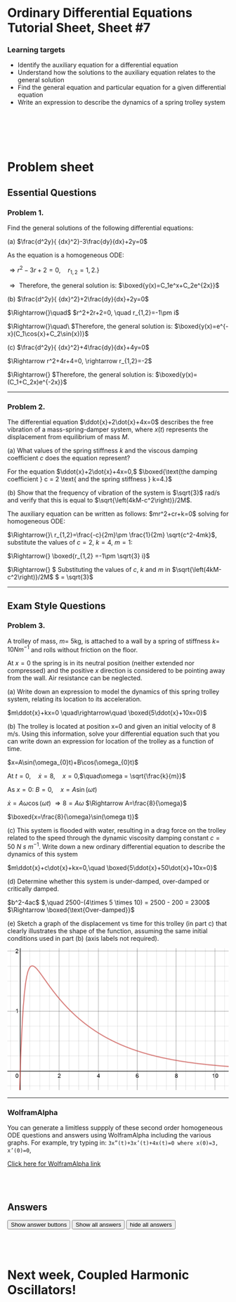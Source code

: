 <script type="text/x-mathjax-config">
  MathJax.Hub.Config({
    tex2jax: {
      inlineMath: [ ['$','$'], ["\\(","\\)"] ],
      processEscapes: true
    }
  });
</script>

<script type="text/javascript" async
  src="https://cdnjs.cloudflare.com/ajax/libs/mathjax/2.7.5/MathJax.js?config=TeX-MML-AM_CHTML">
</script>
<script type="text/javascript" src="tutorialSheetScripts.js"> </script>
<link rel="stylesheet" type="text/css" media="all" href="styles.css">

# Ordinary Differential Equations Tutorial Sheet, Sheet #7

### Learning targets
* Identify the auxiliary equation for a differential equation
* Understand how the solutions to the auxiliary equation relates to the general solution
* Find the general equation and particular equation for a given differential equation
* Write an expression to describe the dynamics of a spring trolley system

<!-- ### Reading
* [section](link#page=x) -->

<br><br><br><br>

# Problem sheet
## Essential Questions
### Problem 1.
Find the general solutions of the following differential equations:

(a) $\frac{d^2y}{ {dx}^2}-3\frac{dy}{dx}+2y=0$
<div class = "answer">
As the equation is a homogeneous ODE:

$\Rightarrow r^2-3r+2=0,\quad r_{1,2}=1, 2$.}

$\Rightarrow{}$ Therefore, the general solution is: $\boxed{y(x)=C_1e^x+C_2e^{2x}}$
</div>

(b) $\frac{d^2y}{ {dx}^2}+2\frac{dy}{dx}+2y=0$
<div class = "answer">
$\Rightarrow{}\quad$
$r^2+2r+2=0, \quad r_{1,2}=-1\pm i$

$\Rightarrow{}\quad\ $Therefore, the general solution is: 
$\boxed{y(x)=e^{-x}(C_1\cos{x}+C_2\sin{x})}$
</div>

(c) $\frac{d^2y}{ {dx}^2}+4\frac{dy}{dx}+4y=0$
<div class = "answer">
$\Rightarrow r^2+4r+4=0, \rightarrow r_{1,2}=-2$

$\Rightarrow{} $Therefore, the general solution is: 
$\boxed{y(x)=(C_1+C_2x)e^{-2x}}$
</div>

-----------------------------------------------------------------------------------

### Problem 2.
The differential equation $\ddot{x}+2\dot{x}+4x=0$ describes the free vibration of a mass-spring-damper system, where $x(t)$ represents the displacement from equilibrium of mass $M$.

(a) What values of the spring stiffness $k$ and the viscous damping coefficient $c$ does the equation represent?
<div class = "answer">For the equation $\ddot{x}+2\dot{x}+4x=0,$ $\boxed{\text{the damping coefficient } c = 2 \text{ and the spring stiffness } k=4.}$</div>

(b) Show that the frequency of vibration of the system is $\sqrt{3}$ rad/s and verify that this is equal to $\sqrt{\left(4kM-c^2\right)}/2M$.
<div class = "answer">The auxiliary equation can be written as follows:
$mr^2+cr+k=0$ solving for homogeneous ODE:

$\Rightarrow{}\ r_{1,2}=\frac{-c}{2m}\pm \frac{1}{2m} \sqrt{c^2-4mk}$,
substitute the values of $c = 2,\ k = 4,\ m = 1:$

$\Rightarrow{} \boxed{r_{1,2} =-1\pm \sqrt{3} i}$

$\Rightarrow{} $
Substituting the values of $c,\ k\ \mathrm{and}\ m$ in $\sqrt{\left(4kM-c^2\right)}/2M$
$ = \sqrt{3}$
</div>

-----------------------------------

## Exam Style Questions
### Problem 3.
A trolley of mass, $m=$ 5kg, is attached to a wall by a spring of stiffness $k=$ $10Nm^{-1}$ and rolls without friction on the floor.

At $x=0$ the spring is in its neutral position (neither extended nor compressed) and the positive $x$ direction is considered to be pointing away from the wall. Air resistance can be neglected.

(a) Write down an expression to model the dynamics of this spring trolley system, relating its location to its acceleration.
<div class = "answer">
$m\ddot{x}+kx=0 \quad\rightarrow\quad \boxed{5\ddot{x}+10x=0}$
</div>


(b) The trolley is located at position x=0 and given an initial velocity of 8 m/s. Using this information, solve your differential equation such that you can write down an expression for location of the trolley as a function of time.
<div class = "answer">
$x=A\sin(\omega_{0}t)+B\cos(\omega_{0}t)$<br>

At $t=0$,$\quad\dot{x}=8$,$\quad x = 0$,$\quad\omega = \sqrt{\frac{k}{m}}$<br>

As $x=0$: $B=0$,$\quad x=A\sin(\omega t)$<br>

$\dot{x}=A\omega \cos(\omega t)$
$\Rightarrow 8=A\omega$
$\Rightarrow A=\frac{8}{\omega}$<br>

$\boxed{x=\frac{8}{\omega}\sin(\omega t)}$
</div>

(c) This system is flooded with water, resulting in a drag force on the trolley related to the speed through the dynamic viscosity damping constant $c=50\ N\ s\ m^{−1}$. Write down a new ordinary differential equation to describe the dynamics of this system
<div class = "answer">$m\ddot{x}+c\dot{x}+kx=0,\quad \boxed{5\ddot{x}+50\dot{x}+10x=0}$</div>

(d) Determine whether this system is under-damped, over-damped or critically damped.
<div class = "answer">$b^2-4ac$ $,\quad 2500-(4\times 5 \times 10) = 2500 - 200 = 2300$
$\Rightarrow \boxed{\text{Over-damped}}$
</div>

(e) Sketch a graph of the displacement vs time for this trolley (in part c) that clearly illustrates the shape of the function, assuming the same initial conditions used in part (b) (axis labels not required).
<div class = "answer">
<img src="07-ode-media/figure1.PNG">
</div>

-----------------------------------------------------------------------------------

### WolframAlpha
You can generate a limitless suppply of these second order homogeneous ODE questions and answers using WolframAlpha including the various graphs. For example, try typing in: 
``` 3x”(t)+3x’(t)+4x(t)=0 where x(0)=3, x’(0)=0 ```,

[Click here for WolframAlpha link](https://www.wolframalpha.com/input/?i=3x%27%27(t)%2B3x%27(t)%2B4x(t)%3D0+where+x(0)%3D3,+x%27(0)%3D0)

<br><br>

## Answers

<button type="button" onclick="displayAnswerButtons('block')">Show answer buttons</button>
<button type="button" onclick="displayAnswers('block')">Show all answers</button>
<button type="button" onclick="displayAnswers('none')">hide all answers</button>

<br><br>

# Next week, Coupled Harmonic Oscillators!